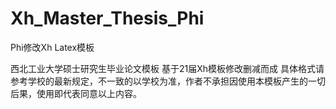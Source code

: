 # Xh_Master_Thesis_Phi
 Phi修改Xh Latex模板

西北工业大学硕士研究生毕业论文模板
基于21届Xh模板修改删减而成
具体格式请参考学校的最新规定，不一致的以学校为准，作者不承担因使用本模板产生的一切后果，使用即代表同意以上内容。

